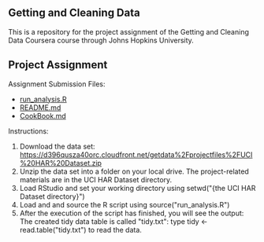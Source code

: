 ## Getting and Cleaning Data

This is a repository for the project assignment of the Getting and Cleaning Data Coursera course through Johns Hopkins University.

## Project Assignment

Assignment Submission Files:

* [run_analysis.R](./run_analysis.R)
* [README.md](./README.md)
* [CookBook.md](./CookBook.md)

Instructions:

1. Download the data set: https://d396qusza40orc.cloudfront.net/getdata%2Fprojectfiles%2FUCI%20HAR%20Dataset.zip
2. Unzip the data set into a folder on your local drive. The project-related materials are in the UCI HAR Dataset directory.
3. Load RStudio and set your working directory using setwd("{the UCI HAR Dataset directory}") 
4. Load and and source the R script using source("run_analysis.R")
5. After the execution of the script has finished, you will see the output:
The created tidy data table is called "tidy.txt": type tidy <- read.table("tidy.txt") to read the data.
